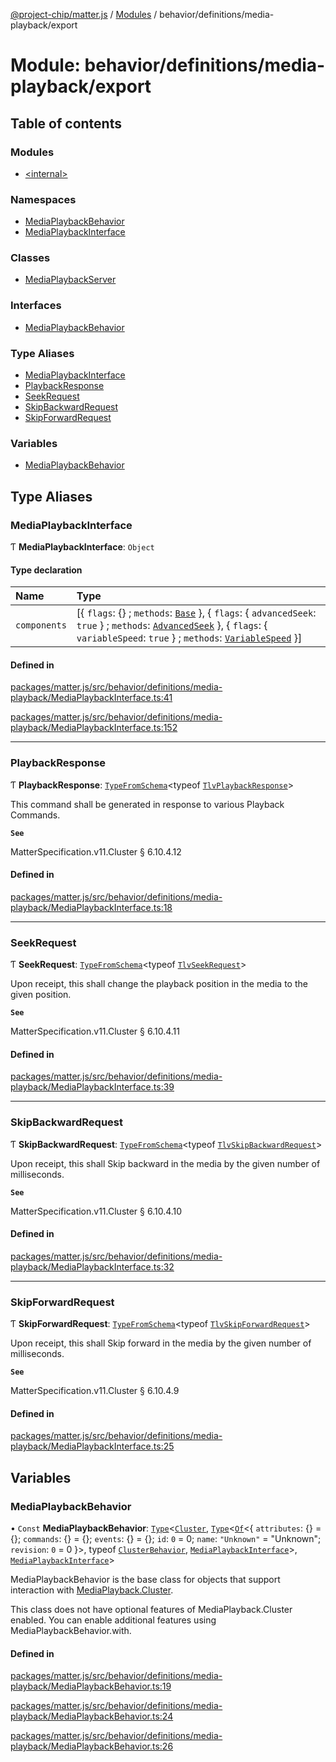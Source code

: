 [@project-chip/matter.js](../README.md) / [Modules](../modules.md) / behavior/definitions/media-playback/export

# Module: behavior/definitions/media-playback/export

## Table of contents

### Modules

- [\<internal\>](behavior_definitions_media_playback_export._internal_.md)

### Namespaces

- [MediaPlaybackBehavior](behavior_definitions_media_playback_export.MediaPlaybackBehavior.md)
- [MediaPlaybackInterface](behavior_definitions_media_playback_export.MediaPlaybackInterface.md)

### Classes

- [MediaPlaybackServer](../classes/behavior_definitions_media_playback_export.MediaPlaybackServer.md)

### Interfaces

- [MediaPlaybackBehavior](../interfaces/behavior_definitions_media_playback_export.MediaPlaybackBehavior-1.md)

### Type Aliases

- [MediaPlaybackInterface](behavior_definitions_media_playback_export.md#mediaplaybackinterface)
- [PlaybackResponse](behavior_definitions_media_playback_export.md#playbackresponse)
- [SeekRequest](behavior_definitions_media_playback_export.md#seekrequest)
- [SkipBackwardRequest](behavior_definitions_media_playback_export.md#skipbackwardrequest)
- [SkipForwardRequest](behavior_definitions_media_playback_export.md#skipforwardrequest)

### Variables

- [MediaPlaybackBehavior](behavior_definitions_media_playback_export.md#mediaplaybackbehavior)

## Type Aliases

### MediaPlaybackInterface

Ƭ **MediaPlaybackInterface**: `Object`

#### Type declaration

| Name | Type |
| :------ | :------ |
| `components` | [\{ `flags`: {} ; `methods`: [`Base`](../interfaces/behavior_definitions_media_playback_export.MediaPlaybackInterface.Base.md)  }, \{ `flags`: \{ `advancedSeek`: ``true``  } ; `methods`: [`AdvancedSeek`](../interfaces/behavior_definitions_media_playback_export.MediaPlaybackInterface.AdvancedSeek.md)  }, \{ `flags`: \{ `variableSpeed`: ``true``  } ; `methods`: [`VariableSpeed`](../interfaces/behavior_definitions_media_playback_export.MediaPlaybackInterface.VariableSpeed.md)  }] |

#### Defined in

[packages/matter.js/src/behavior/definitions/media-playback/MediaPlaybackInterface.ts:41](https://github.com/project-chip/matter.js/blob/c0d55745d5279e16fdfaa7d2c564daa31e19c627/packages/matter.js/src/behavior/definitions/media-playback/MediaPlaybackInterface.ts#L41)

[packages/matter.js/src/behavior/definitions/media-playback/MediaPlaybackInterface.ts:152](https://github.com/project-chip/matter.js/blob/c0d55745d5279e16fdfaa7d2c564daa31e19c627/packages/matter.js/src/behavior/definitions/media-playback/MediaPlaybackInterface.ts#L152)

___

### PlaybackResponse

Ƭ **PlaybackResponse**: [`TypeFromSchema`](tlv_export.md#typefromschema)\<typeof [`TlvPlaybackResponse`](cluster_export.MediaPlayback.md#tlvplaybackresponse)\>

This command shall be generated in response to various Playback Commands.

**`See`**

MatterSpecification.v11.Cluster § 6.10.4.12

#### Defined in

[packages/matter.js/src/behavior/definitions/media-playback/MediaPlaybackInterface.ts:18](https://github.com/project-chip/matter.js/blob/c0d55745d5279e16fdfaa7d2c564daa31e19c627/packages/matter.js/src/behavior/definitions/media-playback/MediaPlaybackInterface.ts#L18)

___

### SeekRequest

Ƭ **SeekRequest**: [`TypeFromSchema`](tlv_export.md#typefromschema)\<typeof [`TlvSeekRequest`](cluster_export.MediaPlayback.md#tlvseekrequest)\>

Upon receipt, this shall change the playback position in the media to the given position.

**`See`**

MatterSpecification.v11.Cluster § 6.10.4.11

#### Defined in

[packages/matter.js/src/behavior/definitions/media-playback/MediaPlaybackInterface.ts:39](https://github.com/project-chip/matter.js/blob/c0d55745d5279e16fdfaa7d2c564daa31e19c627/packages/matter.js/src/behavior/definitions/media-playback/MediaPlaybackInterface.ts#L39)

___

### SkipBackwardRequest

Ƭ **SkipBackwardRequest**: [`TypeFromSchema`](tlv_export.md#typefromschema)\<typeof [`TlvSkipBackwardRequest`](cluster_export.MediaPlayback.md#tlvskipbackwardrequest)\>

Upon receipt, this shall Skip backward in the media by the given number of milliseconds.

**`See`**

MatterSpecification.v11.Cluster § 6.10.4.10

#### Defined in

[packages/matter.js/src/behavior/definitions/media-playback/MediaPlaybackInterface.ts:32](https://github.com/project-chip/matter.js/blob/c0d55745d5279e16fdfaa7d2c564daa31e19c627/packages/matter.js/src/behavior/definitions/media-playback/MediaPlaybackInterface.ts#L32)

___

### SkipForwardRequest

Ƭ **SkipForwardRequest**: [`TypeFromSchema`](tlv_export.md#typefromschema)\<typeof [`TlvSkipForwardRequest`](cluster_export.MediaPlayback.md#tlvskipforwardrequest)\>

Upon receipt, this shall Skip forward in the media by the given number of milliseconds.

**`See`**

MatterSpecification.v11.Cluster § 6.10.4.9

#### Defined in

[packages/matter.js/src/behavior/definitions/media-playback/MediaPlaybackInterface.ts:25](https://github.com/project-chip/matter.js/blob/c0d55745d5279e16fdfaa7d2c564daa31e19c627/packages/matter.js/src/behavior/definitions/media-playback/MediaPlaybackInterface.ts#L25)

## Variables

### MediaPlaybackBehavior

• `Const` **MediaPlaybackBehavior**: [`Type`](../interfaces/behavior_cluster_export.ClusterBehavior.Type.md)\<[`Cluster`](../interfaces/cluster_export.MediaPlayback.Cluster.md), [`Type`](../interfaces/behavior_cluster_export.ClusterBehavior.Type.md)\<[`Of`](../interfaces/cluster_export.ClusterType.Of.md)\<\{ `attributes`: {} = \{}; `commands`: {} = \{}; `events`: {} = \{}; `id`: ``0`` = 0; `name`: ``"Unknown"`` = "Unknown"; `revision`: ``0`` = 0 }\>, typeof [`ClusterBehavior`](behavior_cluster_export.ClusterBehavior.md), [`MediaPlaybackInterface`](behavior_definitions_media_playback_export.md#mediaplaybackinterface)\>, [`MediaPlaybackInterface`](behavior_definitions_media_playback_export.md#mediaplaybackinterface)\>

MediaPlaybackBehavior is the base class for objects that support interaction with [MediaPlayback.Cluster](cluster_export.MediaPlayback.md#cluster).

This class does not have optional features of MediaPlayback.Cluster enabled. You can enable additional features
using MediaPlaybackBehavior.with.

#### Defined in

[packages/matter.js/src/behavior/definitions/media-playback/MediaPlaybackBehavior.ts:19](https://github.com/project-chip/matter.js/blob/c0d55745d5279e16fdfaa7d2c564daa31e19c627/packages/matter.js/src/behavior/definitions/media-playback/MediaPlaybackBehavior.ts#L19)

[packages/matter.js/src/behavior/definitions/media-playback/MediaPlaybackBehavior.ts:24](https://github.com/project-chip/matter.js/blob/c0d55745d5279e16fdfaa7d2c564daa31e19c627/packages/matter.js/src/behavior/definitions/media-playback/MediaPlaybackBehavior.ts#L24)

[packages/matter.js/src/behavior/definitions/media-playback/MediaPlaybackBehavior.ts:26](https://github.com/project-chip/matter.js/blob/c0d55745d5279e16fdfaa7d2c564daa31e19c627/packages/matter.js/src/behavior/definitions/media-playback/MediaPlaybackBehavior.ts#L26)
